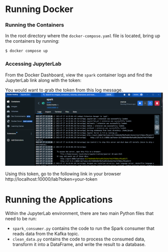 # Running Docker 

### Running the Containers

In the root directory where the `docker-compose.yaml` file is located, bring up the containers by running:

```bash
$ docker compose up
```

### Accessing JupyterLab

From the Docker Dashboard, view the `spark` container logs and find the JupyterLab link along with the token:

You would want to grab the token from this log message. 
![spark jupyter lab token](token.png)

Using this token, go to the following link in your browser http://localhost:10000/lab?token=your-token

# Running the Applications

Within the JupyterLab environment, there are two main Python files that need to be run:

* `spark_consumer.py` contains the code to run the Spark consumer that reads data from the Kafka topic.
* `clean_data.py` contains the code to process the consumed data, transform it into a DataFrame, and write the result to a database. 
